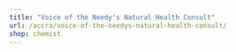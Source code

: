 ```yaml
---
title: "Voice of the Needy's Natural Health Consult"
url: /accra/voice-of-the-needys-natural-health-consult/
shop: chemist
---
```

